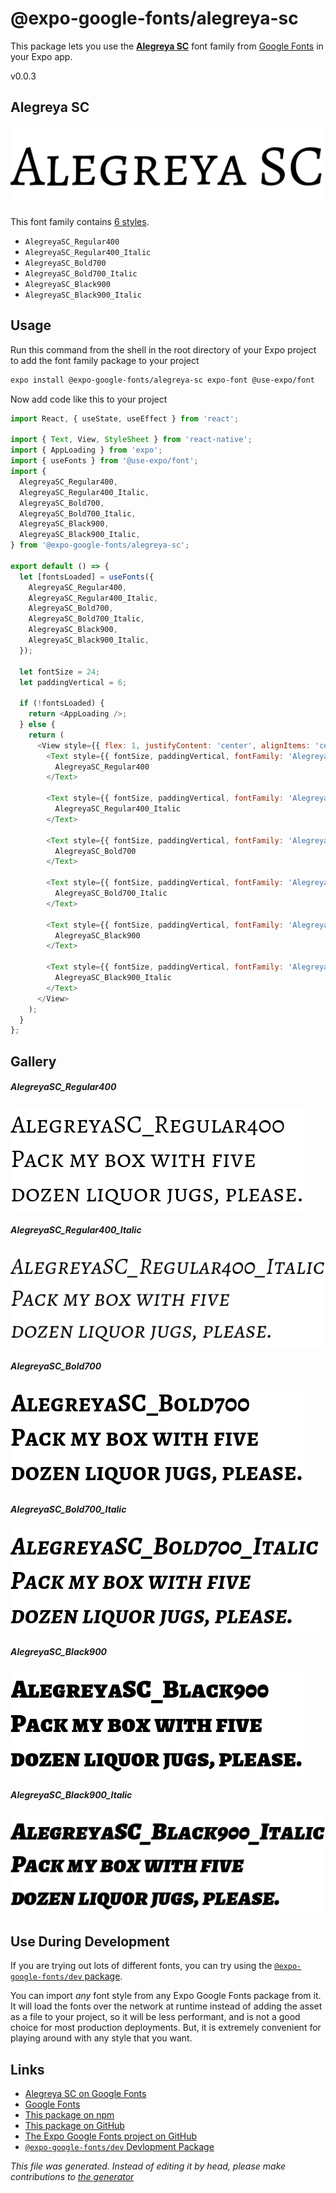 # @expo-google-fonts/alegreya-sc

This package lets you use the [**Alegreya SC**](https://fonts.google.com/specimen/Alegreya+SC) font family from [Google Fonts](https://fonts.google.com/) in your Expo app.

v0.0.3

## Alegreya SC

![Alegreya SC](./font-family.png)

This font family contains [6 styles](#gallery).

- `AlegreyaSC_Regular400`
- `AlegreyaSC_Regular400_Italic`
- `AlegreyaSC_Bold700`
- `AlegreyaSC_Bold700_Italic`
- `AlegreyaSC_Black900`
- `AlegreyaSC_Black900_Italic`

## Usage

Run this command from the shell in the root directory of your Expo project to add the font family package to your project
```sh
expo install @expo-google-fonts/alegreya-sc expo-font @use-expo/font
```

Now add code like this to your project
```js
import React, { useState, useEffect } from 'react';

import { Text, View, StyleSheet } from 'react-native';
import { AppLoading } from 'expo';
import { useFonts } from '@use-expo/font';
import {
  AlegreyaSC_Regular400,
  AlegreyaSC_Regular400_Italic,
  AlegreyaSC_Bold700,
  AlegreyaSC_Bold700_Italic,
  AlegreyaSC_Black900,
  AlegreyaSC_Black900_Italic,
} from '@expo-google-fonts/alegreya-sc';

export default () => {
  let [fontsLoaded] = useFonts({
    AlegreyaSC_Regular400,
    AlegreyaSC_Regular400_Italic,
    AlegreyaSC_Bold700,
    AlegreyaSC_Bold700_Italic,
    AlegreyaSC_Black900,
    AlegreyaSC_Black900_Italic,
  });

  let fontSize = 24;
  let paddingVertical = 6;

  if (!fontsLoaded) {
    return <AppLoading />;
  } else {
    return (
      <View style={{ flex: 1, justifyContent: 'center', alignItems: 'center' }}>
        <Text style={{ fontSize, paddingVertical, fontFamily: 'AlegreyaSC_Regular400' }}>
          AlegreyaSC_Regular400
        </Text>

        <Text style={{ fontSize, paddingVertical, fontFamily: 'AlegreyaSC_Regular400_Italic' }}>
          AlegreyaSC_Regular400_Italic
        </Text>

        <Text style={{ fontSize, paddingVertical, fontFamily: 'AlegreyaSC_Bold700' }}>
          AlegreyaSC_Bold700
        </Text>

        <Text style={{ fontSize, paddingVertical, fontFamily: 'AlegreyaSC_Bold700_Italic' }}>
          AlegreyaSC_Bold700_Italic
        </Text>

        <Text style={{ fontSize, paddingVertical, fontFamily: 'AlegreyaSC_Black900' }}>
          AlegreyaSC_Black900
        </Text>

        <Text style={{ fontSize, paddingVertical, fontFamily: 'AlegreyaSC_Black900_Italic' }}>
          AlegreyaSC_Black900_Italic
        </Text>
      </View>
    );
  }
};

```

## Gallery

##### AlegreyaSC_Regular400
![AlegreyaSC_Regular400](./7449fd0507a0808ae452506eb8fb2fb46b4abe72f8f5d982b25c963ba93bc094.ttf.png)

##### AlegreyaSC_Regular400_Italic
![AlegreyaSC_Regular400_Italic](./6b36a9c6614f3cea8c2846f74b6823f8d3c5edd8a8b2319eccae142e3bb42738.ttf.png)

##### AlegreyaSC_Bold700
![AlegreyaSC_Bold700](./16e159f79c1929fa884f232e47d45cb0cc16a55a22b127359024868245f4a2d4.ttf.png)

##### AlegreyaSC_Bold700_Italic
![AlegreyaSC_Bold700_Italic](./6920f9042274d5d0b37753d233b86c7066a47d1cb94015d70ecbb9a76359faa7.ttf.png)

##### AlegreyaSC_Black900
![AlegreyaSC_Black900](./d591a36a0d78f0315b16c23983d84d6d8b4bbf8ea5b5879019cad423941d5990.ttf.png)

##### AlegreyaSC_Black900_Italic
![AlegreyaSC_Black900_Italic](./d312d023b86792b3a0f7cd9594498720cdb9feb7bec946d75a3f25f6580c19c7.ttf.png)


## Use During Development

If you are trying out lots of different fonts, you can try using the [`@expo-google-fonts/dev` package](https://www.npmjs.com/package/@expo-google-fonts/dev).

You can import *any* font style from any Expo Google Fonts package from it. It will load the fonts
over the network at runtime instead of adding the asset as a file to your project, so it will be 
less performant, and is not a good choice for most production deployments. But, it is extremely convenient
for playing around with any style that you want.

## Links

- [Alegreya SC on Google Fonts](https://fonts.google.com/specimen/Alegreya+SC)
- [Google Fonts](https://fonts.google.com/)
- [This package on npm](https://www.npmjs.com/package/@expo-google-fonts/alegreya-sc)
- [This package on GitHub](https://github.com/expo/google-fonts/tree/master/font-packages/alegreya-sc)
- [The Expo Google Fonts project on GitHub](https://github.com/expo/google-fonts)
- [`@expo-google-fonts/dev` Devlopment Package](https://github.com/expo/google-fonts/tree/master/font-packages/dev)


*This file was generated. Instead of editing it by head, please make contributions to [the generator](https://github.com/expo/google-fonts/tree/master/packages/generator)*
